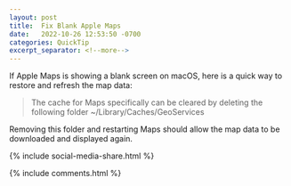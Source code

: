 ```yaml
---
layout: post
title:  Fix Blank Apple Maps
date:   2022-10-26 12:53:50 -0700
categories: QuickTip
excerpt_separator: <!--more-->
---
```


If Apple Maps is showing a blank screen on macOS, here is a quick way to restore and refresh the map data:

> The cache for Maps specifically can be cleared by deleting the following folder ~/Library/Caches/GeoServices

<!--more--> Removing this folder and restarting Maps should allow the map data to be downloaded and displayed again.

{% include social-media-share.html %}

{% include comments.html %}